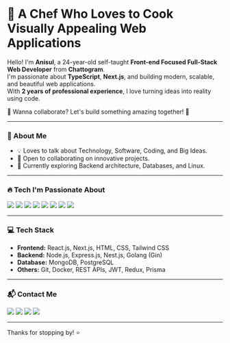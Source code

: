 # 💫 A Chef Who Loves to Cook Visually Appealing Web Applications

Hello! I'm **Anisul**, a 24-year-old self-taught **Front-end Focused Full-Stack Web Developer** from **Chattogram**.  
I'm passionate about **TypeScript**, **Next.js**, and building modern, scalable, and beautiful web applications.  
With **2 years of professional experience**, I love turning ideas into reality using code.

🚀 Wanna collaborate? Let's build something amazing together! 🖤

---

### 💬 About Me

- 💡 Loves to talk about Technology, Software, Coding, and Big Ideas.
- 🤝 Open to collaborating on innovative projects.
- 🌱 Currently exploring Backend architecture, Databases, and Linux.

---

### 🔥 Tech I'm Passionate About

<p>
  <img src="https://img.shields.io/badge/-TypeScript-3178c6?style=for-the-badge&logo=typescript&logoColor=white" />
  <img src="https://img.shields.io/badge/-React-20232A?style=for-the-badge&logo=react&logoColor=61DAFB" />
  <img src="https://img.shields.io/badge/-Next.js-000000?style=for-the-badge&logo=next.js&logoColor=white" />
  <img src="https://img.shields.io/badge/-Tailwind_CSS-38B2AC?style=for-the-badge&logo=tailwind-css&logoColor=white" />
  <img src="https://img.shields.io/badge/-Redux-764ABC?style=for-the-badge&logo=redux&logoColor=white" />
  <img src="https://img.shields.io/badge/-NestJS-e0234e?style=for-the-badge&logo=nestjs&logoColor=white" />
  <img src="https://img.shields.io/badge/-PostgreSQL-4169E1?style=for-the-badge&logo=postgresql&logoColor=white" />
  <img src="https://img.shields.io/badge/-Docker-2496ED?style=for-the-badge&logo=docker&logoColor=white" />
</p>

---

### 💻 Tech Stack

- **Frontend:** React.js, Next.js, HTML, CSS, Tailwind CSS  
- **Backend:** Node.js, Express.js, Nest.js, Golang (Gin)  
- **Database:** MongoDB, PostgreSQL  
- **Others:** Git, Docker, REST APIs, JWT, Redux, Prisma

---

### 📬 Contact Me

<p>
  <a href="mailto:anisulhoque587@gmail.com"><img src="https://img.shields.io/badge/Gmail-D14836?style=for-the-badge&logo=gmail&logoColor=white" /></a>
  <a href="https://www.linkedin.com/in/anisul-hoque/"><img src="https://img.shields.io/badge/LinkedIn-0A66C2?style=for-the-badge&logo=linkedin&logoColor=white" /></a>
  <a href="https://www.facebook.com/anis.ahad.58/"><img src="https://img.shields.io/badge/Facebook-1877F2?style=for-the-badge&logo=facebook&logoColor=white" /></a>
  <a href="https://leetcode.com/u/anisulhoque587/"><img src="https://img.shields.io/badge/LeetCode-FFA116?style=for-the-badge&logo=leetcode&logoColor=black" /></a>
</p>

---

Thanks for stopping by! ⭐️
